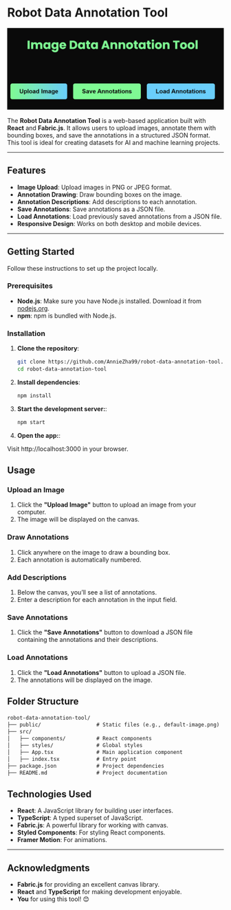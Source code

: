 # Robot Data Annotation Tool

![Project Screenshot](./public/Screenshot2025-02-21.png)

The **Robot Data Annotation Tool** is a web-based application built with **React** and **Fabric.js**. It allows users to upload images, annotate them with bounding boxes, and save the annotations in a structured JSON format. This tool is ideal for creating datasets for AI and machine learning projects.

---

## Features

- **Image Upload**: Upload images in PNG or JPEG format.
- **Annotation Drawing**: Draw bounding boxes on the image.
- **Annotation Descriptions**: Add descriptions to each annotation.
- **Save Annotations**: Save annotations as a JSON file.
- **Load Annotations**: Load previously saved annotations from a JSON file.
- **Responsive Design**: Works on both desktop and mobile devices.

---

## Getting Started

Follow these instructions to set up the project locally.

### Prerequisites

- **Node.js**: Make sure you have Node.js installed. Download it from [nodejs.org](https://nodejs.org/).
- **npm**: npm is bundled with Node.js.

### Installation

1. **Clone the repository**:
   ```bash
   git clone https://github.com/AnnieZha99/robot-data-annotation-tool.git
   cd robot-data-annotation-tool
2. **Install dependencies**:
   ```bash
   npm install
3. **Start the development server:**:
   ```bash
   npm start
4. **Open the app:**:

Visit http://localhost:3000 in your browser.

## Usage

### Upload an Image
1. Click the **"Upload Image"** button to upload an image from your computer.
2. The image will be displayed on the canvas.

### Draw Annotations
1. Click anywhere on the image to draw a bounding box.
2. Each annotation is automatically numbered.

### Add Descriptions
1. Below the canvas, you’ll see a list of annotations.
2. Enter a description for each annotation in the input field.

### Save Annotations
1. Click the **"Save Annotations"** button to download a JSON file containing the annotations and their descriptions.

### Load Annotations
1. Click the **"Load Annotations"** button to upload a JSON file.
2. The annotations will be displayed on the image.

## Folder Structure
```
robot-data-annotation-tool/
├── public/                  # Static files (e.g., default-image.png)
├── src/
│   ├── components/          # React components
│   ├── styles/              # Global styles
│   ├── App.tsx              # Main application component
│   ├── index.tsx            # Entry point
├── package.json             # Project dependencies
├── README.md                # Project documentation

```

## Technologies Used

- **React**: A JavaScript library for building user interfaces.
- **TypeScript**: A typed superset of JavaScript.
- **Fabric.js**: A powerful library for working with canvas.
- **Styled Components**: For styling React components.
- **Framer Motion**: For animations.

---

## Acknowledgments

- **Fabric.js** for providing an excellent canvas library.
- **React** and **TypeScript** for making development enjoyable.
- **You** for using this tool! 😊
